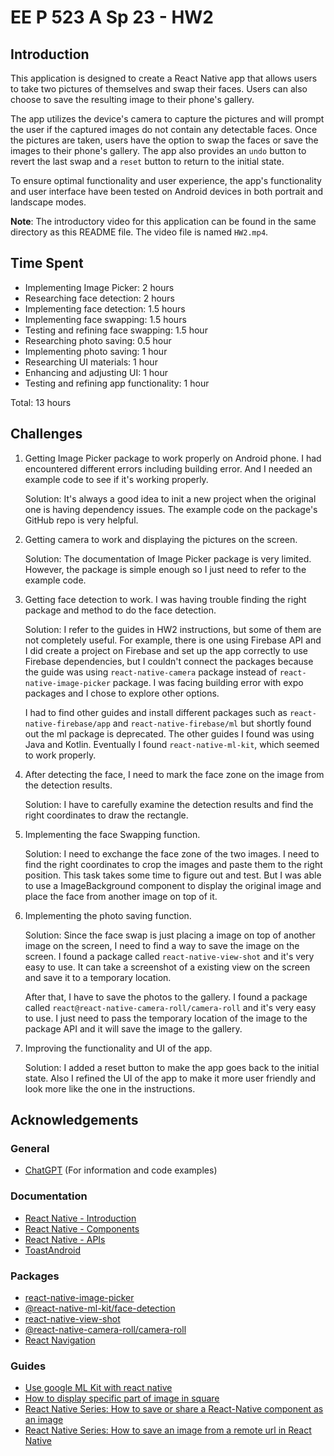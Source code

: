 # EE P 523 A Sp 23 - HW2

## Introduction

This application is designed to create a React Native app that allows users to take two pictures of themselves and swap their faces. Users can also choose to save the resulting image to their phone's gallery.

The app utilizes the device's camera to capture the pictures and will prompt the user if the captured images do not contain any detectable faces. Once the pictures are taken, users have the option to swap the faces or save the images to their phone's gallery. The app also provides an `undo` button to revert the last swap and a `reset` button to return to the initial state.

To ensure optimal functionality and user experience, the app's functionality and user interface have been tested on Android devices in both portrait and landscape modes.

**Note**: The introductory video for this application can be found in the same directory as this README file. The video file is named `HW2.mp4`.

## Time Spent

- Implementing Image Picker: 2 hours
- Researching face detection: 2 hours
- Implementing face detection: 1.5 hours
- Implementing face swapping: 1.5 hours
- Testing and refining face swapping: 1.5 hour
- Researching photo saving: 0.5 hour
- Implementing photo saving: 1 hour
- Researching UI materials: 1 hour
- Enhancing and adjusting UI: 1 hour
- Testing and refining app functionality: 1 hour

Total: 13 hours

## Challenges

1. Getting Image Picker package to work properly on Android phone. I had encountered different errors including building error. And I needed an example code to see if it's working properly.

    Solution: It's always a good idea to init a new project when the original one is having dependency issues. The example code on the package's GitHub repo is very helpful.

2. Getting camera to work and displaying the pictures on the screen.  

    Solution: The documentation of Image Picker package is very limited. However, the package is simple enough so I just need to refer to the example code.

3. Getting face detection to work. I was having trouble finding the right package and method to do the face detection.

    Solution: I refer to the guides in HW2 instructions, but some of them are not completely useful. For example, there is one using Firebase API and I did create a project on Firebase and set up the app correctly to use Firebase dependencies, but I couldn't connect the packages because the guide was using `react-native-camera` package instead of `react-native-image-picker` package. I was facing building error with expo packages and I chose to explore other options.

    I had to find other guides and install different packages such as `react-native-firebase/app` and `react-native-firebase/ml` but shortly found out the ml package is deprecated. The other guides I found was using Java and Kotlin. Eventually I found `react-native-ml-kit`, which seemed to work properly.

4. After detecting the face, I need to mark the face zone on the image from the detection results.

    Solution: I have to carefully examine the detection results and find the right coordinates to draw the rectangle.

5. Implementing the face Swapping function.

    Solution: I need to exchange the face zone of the two images. I need to find the right coordinates to crop the images and paste them to the right position. This task takes some time to figure out and test. But I was able to use a ImageBackground component to display the original image and place the face from another image on top of it.

6. Implementing the photo saving function.

    Solution: Since the face swap is just placing a image on top of another image on the screen, I need to find a way to save the image on the screen. I found a package called `react-native-view-shot` and it's very easy to use. It can take a screenshot of a existing view on the screen and save it to a temporary location.

    After that, I have to save the photos to the gallery. I found a package called `react@react-native-camera-roll/camera-roll` and it's very easy to use. I just need to pass the temporary location of the image to the package API and it will save the image to the gallery.

7. Improving the functionality and UI of the app.

    Solution: I added a reset button to make the app goes back to the initial state. Also I refined the UI of the app to make it more user friendly and look more like the one in the instructions.

## Acknowledgements

### General

- [ChatGPT](https://chat.openai.com/chat) (For information and code examples)

### Documentation

- [React Native - Introduction](https://reactnative.dev/docs/getting-started)
- [React Native - Components](https://reactnative.dev/docs/components-and-apis)
- [React Native - APIs](https://reactnative.dev/docs/accessibilityinfo)
- [ToastAndroid](https://reactnative.dev/docs/toastandroid#:~:text=React%20Native's%20ToastAndroid%20API%20exposes,SHORT%20or%20ToastAndroid.)

### Packages

- [react-native-image-picker](https://github.com/react-native-image-picker/react-native-image-picker)
- [@react-native-ml-kit/face-detection](https://github.com/a7medev/react-native-ml-kit/tree/main/face-detection)
- [react-native-view-shot](https://github.com/gre/react-native-view-shot)
- [@react-native-camera-roll/camera-roll](https://github.com/react-native-cameraroll/react-native-cameraroll)
- [React Navigation](https://reactnavigation.org/docs/getting-started/)

### Guides

- [Use google ML Kit with react native](https://stackoverflow.com/questions/73907773/use-google-ml-kit-with-react-native)
- [How to display specific part of image in square](https://stackoverflow.com/questions/58063673/how-to-display-specific-part-of-image-in-square)
- [React Native Series: How to save or share a React-Native component as an image](https://dev.to/majiyd/react-native-series-how-to-save-or-share-react-native-component-as-an-image-5gd3)
- [React Native Series: How to save an image from a remote url in React Native](https://dev.to/majiyd/react-native-series-how-to-save-an-image-from-a-remote-url-in-react-native-109d)
